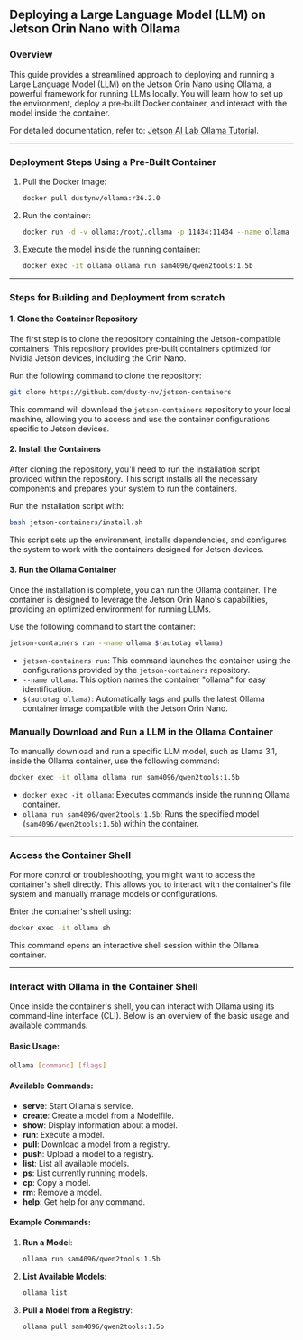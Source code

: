 ## Deploying a Large Language Model (LLM) on Jetson Orin Nano with Ollama

### Overview

This guide provides a streamlined approach to deploying and running a Large Language Model (LLM) on the Jetson Orin Nano using Ollama, a powerful framework for running LLMs locally. You will learn how to set up the environment, deploy a pre-built Docker container, and interact with the model inside the container.

For detailed documentation, refer to: [Jetson AI Lab Ollama Tutorial](https://www.jetson-ai-lab.com/tutorial_ollama.html).

---

### Deployment Steps Using a Pre-Built Container

1. Pull the Docker image:
   ```bash
   docker pull dustynv/ollama:r36.2.0
   ```

2. Run the container:
   ```bash
   docker run -d -v ollama:/root/.ollama -p 11434:11434 --name ollama dustynv/ollama:r36.2.0
   ```

3. Execute the model inside the running container:
   ```bash
   docker exec -it ollama ollama run sam4096/qwen2tools:1.5b
   ```

---

### Steps for Building and Deployment from scratch

#### 1. Clone the Container Repository

The first step is to clone the repository containing the Jetson-compatible containers. This repository provides pre-built containers optimized for Nvidia Jetson devices, including the Orin Nano.

Run the following command to clone the repository:

```bash
git clone https://github.com/dusty-nv/jetson-containers
```

This command will download the `jetson-containers` repository to your local machine, allowing you to access and use the container configurations specific to Jetson devices.

#### 2. Install the Containers

After cloning the repository, you'll need to run the installation script provided within the repository. This script installs all the necessary components and prepares your system to run the containers.

Run the installation script with:

```bash
bash jetson-containers/install.sh
```

This script sets up the environment, installs dependencies, and configures the system to work with the containers designed for Jetson devices.

#### 3. Run the Ollama Container

Once the installation is complete, you can run the Ollama container. The container is designed to leverage the Jetson Orin Nano's capabilities, providing an optimized environment for running LLMs.

Use the following command to start the container:

```bash
jetson-containers run --name ollama $(autotag ollama)
```

- `jetson-containers run`: This command launches the container using the configurations provided by the `jetson-containers` repository.
- `--name ollama`: This option names the container "ollama" for easy identification.
- `$(autotag ollama)`: Automatically tags and pulls the latest Ollama container image compatible with the Jetson Orin Nano.

### Manually Download and Run a LLM in the Ollama Container

To manually download and run a specific LLM model, such as Llama 3.1, inside the Ollama container, use the following command:

```bash
docker exec -it ollama ollama run sam4096/qwen2tools:1.5b
```

- `docker exec -it ollama`: Executes commands inside the running Ollama container.
- `ollama run sam4096/qwen2tools:1.5b`: Runs the specified model (`sam4096/qwen2tools:1.5b`) within the container.

---

### Access the Container Shell

For more control or troubleshooting, you might want to access the container's shell directly. This allows you to interact with the container's file system and manually manage models or configurations.

Enter the container's shell using:

```bash
docker exec -it ollama sh
```

This command opens an interactive shell session within the Ollama container.

---

### Interact with Ollama in the Container Shell

Once inside the container's shell, you can interact with Ollama using its command-line interface (CLI). Below is an overview of the basic usage and available commands.

#### Basic Usage:

```bash
ollama [command] [flags]
```

#### Available Commands:

- **serve**: Start Ollama's service.
- **create**: Create a model from a Modelfile.
- **show**: Display information about a model.
- **run**: Execute a model.
- **pull**: Download a model from a registry.
- **push**: Upload a model to a registry.
- **list**: List all available models.
- **ps**: List currently running models.
- **cp**: Copy a model.
- **rm**: Remove a model.
- **help**: Get help for any command.

#### Example Commands:

1. **Run a Model**:
   ```bash
   ollama run sam4096/qwen2tools:1.5b
   ```

2. **List Available Models**:
   ```bash
   ollama list
   ```

3. **Pull a Model from a Registry**:
   ```bash
   ollama pull sam4096/qwen2tools:1.5b
   ```